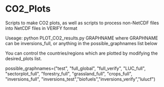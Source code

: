 # CO2_Plots
Scripts to make CO2 plots, as well as scripts to process non-NetCDF files into NetCDF files in VERIFY format

Useage: python PLOT_CO2_results.py GRAPHNAME
    where GRAPHNAME can be inversions_full, or anything in the
    possible_graphnames list below
 
   You can control the countries/regions which are plotted by
   modifying the desired_plots list.
   
   possible_graphnames=("test", "full_global", "full_verify", "LUC_full", "sectorplot_full", "forestry_full", "grassland_full", "crops_full", "inversions_full", "inversions_test","biofuels","inversions_verify","lulucf")
